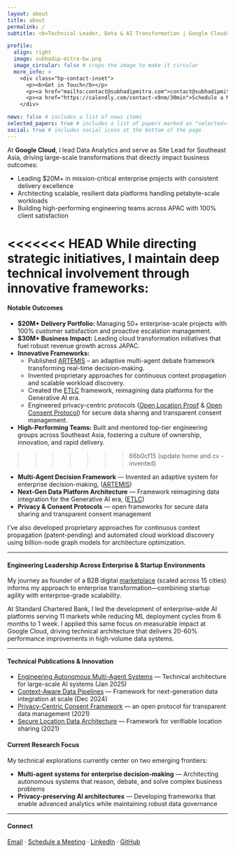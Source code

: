```yaml
---
layout: about
title: about
permalink: /
subtitle: <b>Technical Leader, Data & AI Transformation | Google Cloud</b>

profile:
  align: right
  image: subhadip-mitra-bw.png
  image_circular: false # crops the image to make it circular
  more_info: >
    <div class="hp-contact-inset">
      <p><b>Get in Touch</b></p>
      <p><a href="mailto:contact@subhadipmitra.com">contact@subhadipmitra.com</a></p>
      <p><a href="https://calendly.com/contact-x9nm/30min">Schedule a Meeting</a></p>
    </div>

news: false # includes a list of news items
selected_papers: true # includes a list of papers marked as "selected={true}"
social: true # includes social icons at the bottom of the page
---
```


At **Google Cloud**, I lead Data Analytics and serve as Site Lead for Southeast Asia, driving large-scale transformations that directly impact business outcomes:

- Leading $20M+ in mission-critical enterprise projects with consistent delivery excellence
- Architecting scalable, resilient data platforms handling petabyte-scale workloads
- Building high-performing engineering teams across APAC with 100% client satisfaction

<<<<<<< HEAD
While directing strategic initiatives, I maintain deep technical involvement through innovative frameworks:
=======
#### Notable Outcomes
- **$20M+ Delivery Portfolio:** Managing 50+ enterprise-scale projects with 100% customer satisfaction and proactive escalation management.
- **$30M+ Business Impact:** Leading cloud transformation initiatives that fuel robust revenue growth across JAPAC.
- **Innovative Frameworks:**  
  - Published [ARTEMIS](https://www.tdcommons.org/dpubs_series/7729/) – an adaptive multi-agent debate framework transforming real-time decision-making.
  - Invented proprietary approaches for continuous context propagation and scalable workload discovery.
  - Created the [ETLC](https://subhadipmitra.com/blog/2024/etlc-adaptive-contexts-and-contextual-joins/) framework, reimagining data platforms for the Generative AI era.
  - Engineered privacy-centric protocols ([Open Location Proof](https://olp-protocol.org) & [Open Consent Protocol](https://oconsent.io)) for secure data sharing and transparent consent management.
- **High-Performing Teams:** Built and mentored top-tier engineering groups across Southeast Asia, fostering a culture of ownership, innovation, and rapid delivery.
>>>>>>> 66b0cf15 (update home and cv - invented)

- **Multi-Agent Decision Framework** — Invented an adaptive system for enterprise decision-making, ([ARTEMIS](https://www.tdcommons.org/dpubs_series/7729/))
- **Next-Gen Data Platform Architecture** — Framework reimagining data integration for the Generative AI era, ([ETLC](https://subhadipmitra.com/blog/2024/etlc-adaptive-contexts-and-contextual-joins/)) 
- **Privacy & Consent Protocols** — open frameworks for secure data sharing and transparent consent management


I've also developed proprietary approaches for continuous context propagation (patent-pending) and automated cloud workload discovery using billion-node graph models for architecture optimization.

---

#### Engineering Leadership Across Enterprise & Startup Environments

My journey as founder of a B2B digital [marketplace](https://truckaurbus.com) (scaled across 15 cities) informs my approach to enterprise transformation—combining startup agility with enterprise-grade scalability.

At Standard Chartered Bank, I led the development of enterprise-wide AI platforms serving 11 markets while reducing ML deployment cycles from 6 months to 1 week. I applied this same focus on measurable impact at Google Cloud, driving technical architecture that delivers 20-60% performance improvements in high-volume data systems.

---

#### Technical Publications & Innovation

- [Engineering Autonomous Multi-Agent Systems](https://subhadipmitra.com/blog/2025/telecom-autonomous-multi-agent-genai-system/) — Technical architecture for large-scale AI systems (Jan 2025)
- [Context-Aware Data Pipelines](https://subhadipmitra.com/blog/2024/etlc-adaptive-contexts-and-contextual-joins/) — Framework for next-generation data integration at scale (Dec 2024)
- [Privacy-Centric Consent Framework](https://oconsent.io/) — an open protocol for transparent data management (2021)
- [Secure Location Data Architecture](https://olp-protocol.org/) — Framework for verifiable location sharing (2021)



#### Current Research Focus

My technical explorations currently center on two emerging frontiers:
- **Multi-agent systems for enterprise decision-making** — Architecting autonomous systems that reason, debate, and solve complex business problems
- **Privacy-preserving AI architectures** — Developing frameworks that enable advanced analytics while maintaining robust data governance

---

#### Connect

[Email](mailto:contact@subhadipmitra.com) · [Schedule a Meeting](https://calendly.com/subhadipmitra) · [LinkedIn](https://linkedin.com/in/subhadipmitra) · [GitHub](https://github.com/subhadipmitra)

<br />